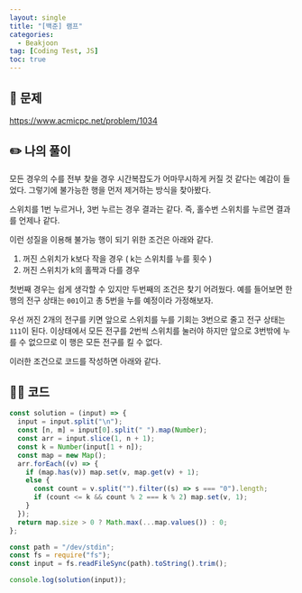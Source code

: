 ```yaml
---
layout: single
title: "[백준] 램프"
categories:
  - Beakjoon
tag: [Coding Test, JS]
toc: true
---
```


## 📖 문제

<https://www.acmicpc.net/problem/1034>

## ✏️ 나의 풀이

모든 경우의 수를 전부 찾을 경우 시간복잡도가 어마무시하게 커질 것 같다는 예감이 들었다. 그렇기에 불가능한 행을 먼저 제거하는 방식을 찾아봤다.

스위치를 1번 누르거나, 3번 누르는 경우 결과는 같다. 즉, 홀수번 스위치를 누르면 결과를 언제나 같다.

이런 성질을 이용해 불가능 행이 되기 위한 조건은 아래와 같다.

1. 꺼진 스위치가 k보다 작을 경우 ( k는 스위치를 누를 횟수 )
1. 꺼진 스위치가 k의 홀짝과 다를 경우

첫번째 경우는 쉽게 생각할 수 있지만 두번째의 조건은 찾기 어려웠다. 예를 들어보면 한 행의 전구 상태는 `001`이고 총 5번을 누를 예정이라 가정해보자.

우선 꺼진 2개의 전구를 키면 앞으로 스위치를 누를 기회는 3번으로 줄고 전구 상태는 `111`이 된다. 이상태에서 모든 전구를 2번씩 스위치를 눌러야 하지만 앞으로 3번밖에 누를 수 없으므로 이 행은 모든 전구를 킬 수 없다.

이러한 조건으로 코드를 작성하면 아래와 같다.



## 👩‍💻 코드

```javascript
const solution = (input) => {
  input = input.split("\n");
  const [n, m] = input[0].split(" ").map(Number);
  const arr = input.slice(1, n + 1);
  const k = Number(input[1 + n]);
  const map = new Map();
  arr.forEach((v) => {
    if (map.has(v)) map.set(v, map.get(v) + 1);
    else {
      const count = v.split("").filter((s) => s === "0").length;
      if (count <= k && count % 2 === k % 2) map.set(v, 1);
    }
  });
  return map.size > 0 ? Math.max(...map.values()) : 0;
};

const path = "/dev/stdin";
const fs = require("fs");
const input = fs.readFileSync(path).toString().trim();

console.log(solution(input));

```
